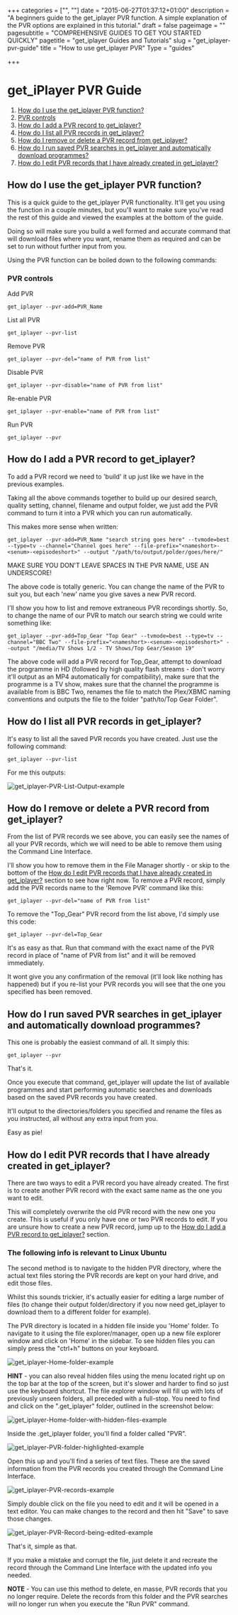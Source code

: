 +++
categories = ["", ""]
date = "2015-06-27T01:37:12+01:00"
description = "A beginners guide to the get_iplayer PVR function. A simple explanation of the PVR options are explained in this tutorial."
draft = false
pageimage = ""
pagesubtitle = "COMPREHENSIVE GUIDES TO GET YOU STARTED QUICKLY"
pagetitle = "get_iplayer Guides and Tutorials"
slug = "get_iplayer-pvr-guide"
title = "How to use get_iplayer PVR"
Type = "guides"

+++

# get_iPlayer PVR Guide

1. [How do I use the get_iplayer PVR function?](#how-do-i-use-the-get-iplayer-pvr-function)
1. [PVR controls](#pvr-controls)
1. [How do I add a PVR record to get_iplayer?](#how-do-i-add-a-pvr-record-to-get-iplayer)
1. [How do I list all PVR records in get_iplayer?](#how-do-i-list-all-pvr-records-in-get-iplayer)
1. [How do I remove or delete a PVR record from get_iplayer?](#how-do-i-remove-or-delete-a-pvr-record-from-get-iplayer)
1. [How do I run saved PVR searches in get_iplayer and automatically download programmes?](#how-do-i-run-saved-pvr-searches-in-get-iplayer-and-automatically-download-programmes)
1. [How do I edit PVR records that I have already created in get_iplayer?](#how-do-i-edit-pvr-records-that-i-have-already-created-in-get-iplayer)

## How do I use the get_iplayer PVR function?

This is a quick guide to the get_iplayer PVR functionality. It'll get you using the function in a couple minutes, but you'll want to make sure you've read the rest of this guide and viewed the examples at the bottom of the guide.

Doing so will make sure you build a well formed and accurate command that will download files where you want, rename them as required and can be set to run without further input from you.

Using the PVR function can be boiled down to the following commands:

### PVR controls

Add PVR

    get_iplayer --pvr-add=PVR_Name

List all PVR

    get_iplayer --pvr-list

Remove PVR

    get_iplayer --pvr-del="name of PVR from list"

Disable PVR

    get_iplayer --pvr-disable="name of PVR from list"

Re-enable PVR

    get_iplayer --pvr-enable="name of PVR from list"

Run PVR

    get_iplayer --pvr

<a name="How_do_I_add_a_PVR_record_to_get_iplayer?"></a>

## How do I add a PVR record to get_iplayer?

To add a PVR record we need to 'build' it up just like we have in the previous examples.

Taking all the above commands together to build up our desired search, quality setting, channel, filename and output folder, we just add the PVR command to turn it into a PVR which you can run automatically.

This makes more sense when written:

    get_iplayer --pvr-add=PVR_Name "search string goes here" --tvmode=best --type=tv --channel="Channel goes here" --file-prefix="<nameshort>-<senum>-<episodeshort>" --output "/path/to/output/polder/goes/here/"

MAKE SURE YOU DON'T LEAVE SPACES IN THE PVR NAME, USE AN UNDERSCORE!

The above code is totally generic. You can change the name of the PVR to suit you, but each 'new' name you give saves a new PVR record.

I'll show you how to list and remove extraneous PVR recordings shortly. So, to change the name of our PVR to match our search string we could write something like:

    get_iplayer --pvr-add=Top_Gear "Top Gear" --tvmode=best --type=tv --channel="BBC Two" --file-prefix="<nameshort>-<senum>-<episodeshort>" --output "/media/TV Shows 1/2 - TV Shows/Top Gear/Season 19"

The above code will add a PVR record for Top_Gear, attempt to download the programme in HD (followed by high quality flash streams - don't worry it'll output as an MP4 automatically for compatibility), make sure that the programme is a TV show, makes sure that the channel the programme is available from is BBC Two, renames the file to match the Plex/XBMC naming conventions and outputs the file to the folder "path/to/Top Gear Folder".

## How do I list all PVR records in get_iplayer?

It's easy to list all the saved PVR records you have created. Just use the following command:

    get_iplayer --pvr-list

For me this outputs:

![get_iplayer-_PVR-List-Output_-example](/img/2015/06/get_iplayer-_PVR-List-Output_-example1.png)

## How do I remove or delete a PVR record from get_iplayer?

From the list of PVR records we see above, you can easily see the names of all your PVR records, which we will need to be able to remove them using the Command Line Interface.

I'll show you how to remove them in the File Manager shortly - or skip to the bottom of the [How do I edit PVR records that I have already created in get_iplayer?](#how-do-i-edit-pvr-records-that-i-have-already-created-in-get-iplayer) section to see how right now. To remove a PVR record, simply add the PVR records name to the 'Remove PVR' command like this:

    get_iplayer --pvr-del="name of PVR from list"

To remove the "Top_Gear" PVR record from the list above, I'd simply use this code:

    get_iplayer --pvr-del=Top_Gear

It's as easy as that. Run that command with the exact name of the PVR record in place of "name of PVR from list" and it will be removed immediately.

It wont give you any confirmation of the removal (it'll look like nothing has happened) but if you re-list your PVR records you will see that the one you specified has been removed.

## How do I run saved PVR searches in get_iplayer and automatically download programmes?

This one is probably the easiest command of all. It simply this:

    get_iplayer --pvr

That's it.

Once you execute that command, get_iplayer will update the list of available programmes and start performing automatic searches and downloads based on the saved PVR records you have created.

It'll output to the directories/folders you specified and rename the files as you instructed, all without any extra input from you.

Easy as pie!

## How do I edit PVR records that I have already created in get_iplayer?

There are two ways to edit a PVR record you have already created. The first is to create another PVR record with the exact same name as the one you want to edit.

This will completely overwrite the old PVR record with the new one you create. This is useful if you only have one or two PVR records to edit. If you are unsure how to create a new PVR record, jump up to the [How do I add a PVR record to get_iplayer?](#how-do-i-add-a-pvr-record-to-get-iplayer) section.

### The following info is relevant to Linux Ubuntu

The second method is to navigate to the hidden PVR directory, where the actual text files storing the PVR records are kept on your hard drive, and edit those files.

Whilst this sounds trickier, it's actually easier for editing a large number of files (to change their output folder/directory if you now need get_iplayer to download them to a different folder for example).

The PVR directory is located in a hidden file inside you 'Home' folder. To navigate to it using the file explorer/manager, open up a new file explorer window and click on 'Home' in the sidebar. To see hidden files you can simply press the "ctrl+h" buttons on your keyboard.

![get_iplayer-_Home-folder_-example](/img/2015/06/get_iplayer-_Home-folder_-example1.png)

**HINT** - you can also reveal hidden files using the menu located right up on the top bar at the top of the screen, but it's slower and harder to find so just use the keyboard shortcut. The file explorer window will fill up with lots of previously unseen folders, all preceded with a full-stop. You need to find and click on the ".get_iplayer" folder, outlined in the screenshot below:

![get_iplayer-_Home-folder-with-hidden-files_-example](/img/2015/06/get_iplayer-_Home-folder-with-hidden-files_-example1.png)

Inside the .get_iplayer folder, you'll find a folder called "PVR".

![get_iplayer-_PVR-folder-highlighted_-example](/img/2015/06/get_iplayer-_PVR-folder-highlighted_-example1.png)

Open this up and you'll find a series of text files. These are the saved information from the PVR records you created through the Command Line Interface.

![get_iplayer-_PVR-records_-example](/img/2015/06/get_iplayer-_PVR-records_-example1.png)

Simply double click on the file you need to edit and it will be opened in a text editor. You can make changes to the record and then hit "Save" to save those changes.

![get_iplayer-_PVR-Record-being-edited_-example](/img/2015/06/get_iplayer-_PVR-Record-being-edited_-example1.png)

That's it, simple as that.

If you make a mistake and corrupt the file, just delete it and recreate the record through the Command Line Interface with the updated info you needed.

**NOTE** - You can use this method to delete, en masse, PVR records that you no longer require. Delete the records from this folder and the PVR searches will no longer run when you execute the "Run PVR" command.
